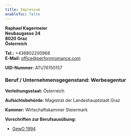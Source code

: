 ```yaml
---
title: Impressum
enableToc: false
---
```


**Raphael Kagermeier**  
**Neubaugasse 24**  
**8020 Graz**  
**Österreich**

**Tel.:** +436802200968  
**E-Mail:** office@performromance.com

**UID-Nummer:** ATU76150157

### **Beruf / Unternehmensgegenstand:** Werbeagentur

**Verleihungsstaat:** Österreich

**Aufsichtsbehörde:** Magistrat der Landeshauptstadt Graz

**Kammer:** Wirtschaftskammer Steiermark

**Vorschriften zur Berufsausübung:**

-   [GewO 1994](https://www.ris.bka.gv.at/GeltendeFassung.wxe?Abfrage=Bundesnormen&Gesetzesnummer=10007517)